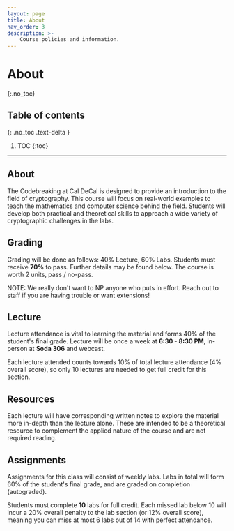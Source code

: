 ```yaml
---
layout: page
title: About
nav_order: 3
description: >-
    Course policies and information.
---
```


# About
{:.no_toc}

## Table of contents
{: .no_toc .text-delta }

1. TOC
{:toc}

---

## About

The Codebreaking at Cal DeCal is designed to provide an introduction to the field of cryptography. This course will focus on real-world examples to teach the mathematics and computer science behind the field. Students will develop both practical and theoretical skills to approach a wide variety of cryptographic challenges in the labs.

## Grading
Grading will be done as follows: 40% Lecture, 60% Labs. Students must receive **70%** to pass. Further details may be found below. The course is worth 2 units, pass / no-pass.

NOTE: We really don't want to NP anyone who puts in effort. Reach out to staff if you are having trouble or want extensions!

## Lecture

Lecture attendance is vital to learning the material and forms 40% of the student's final grade. Lecture will be once a week at **6:30 - 8:30 PM**, in-person at **Soda 306** and webcast.

Each lecture attended counts towards 10% of total lecture attendance (4% overall score), so only 10 lectures are needed to get full credit for this section.

## Resources

Each lecture will have corresponding written notes to explore the material more in-depth than the lecture alone. These are intended to be a theoretical resource to complement the applied nature of the course and are not required reading.

## Assignments

Assignments for this class will consist of weekly labs. Labs in total will form 60% of the student's final grade, and are graded on completion (autograded).

Students must complete **10** labs for full credit. Each missed lab below 10 will incur a 20% overall penalty to the lab section (or 12% overall score), meaning you can miss at most 6 labs out of 14 with perfect attendance.

